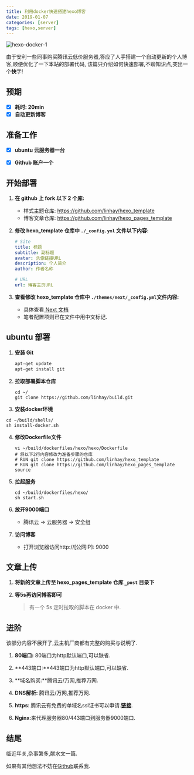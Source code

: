 ```yaml
---
title: 利用docker快速搭建hexo博客
date: 2019-01-07
categories: [server]
tags: [hexo,server]
---
```


![hexo-docker-1](https://s.linhey.com/hexo-docker-1.png)

由于安利一些同事购买腾讯云低价服务器,答应了人手搭建一个自动更新的个人博客,顺便优化了一下本站的部署代码, 该篇只介绍如何快速部署,不聊知识点,突出一个**快**字!

## 预期

- [x] **耗时: 20min**
- [x] **自动更新博客**

## 准备工作

- [x] **ubuntu 云服务器一台**

- [x] **Github 账户一个**

## 开始部署

1. **在 github 上 fork  以下 2 个库:**

   - 样式主题仓库: https://github.com/linhay/hexo_template
   - 博客文章仓库: https://github.com/linhay/hexo_pages_template

2. **修改 hexo_template 仓库中 `./_config.yml` 文件以下内容:**

   ```yaml
   # Site
   title: 标题
   subtitle: 副标题
   avatar: 头像链接URL
   description: 个人简介
   author: 作者名称
   
   # URL
   url: 博客主页URL
   ```

3. **查看修改 hexo_template 仓库中 `./themes/next/_config.yml`文件内容:**

   - 具体查看[ Next 文档](https://theme-next.iissnan.com/theme-settings.html)
   - 笔者配置项则已在文件中用中文标记.

## ubuntu 部署

1. **安装 Git**

   ```bash
   apt-get update
   apt-get install git
   ```

2. **拉取部署脚本仓库**

   ```shell
   cd ~/
   git clone https://github.com/linhay/build.git
   ```

3.  **安装docker环境**

   ```shell
   cd ~/build/shells/
   sh install-docker.sh	
   ```

4. **修改Dockerfile文件**

   ```shell
   vi ~/build/dockerfiles/hexo/hexo/Dockerfile
   # 将以下2行内容修改为准备步骤的仓库
   # RUN git clone https://github.com/linhay/hexo_template
   # RUN git clone https://github.com/linhay/hexo_pages_template source
   ```

5. **拉起服务**

   ```shell
   cd ~/build/dockerfiles/hexo/
   sh start.sh
   ```

6. **放开9000端口**

   - 腾讯云 -> 云服务器 -> 安全组

7. **访问博客**

   - 打开浏览器访问http://[公网IP]: 9000

## 文章上传

1. **将新的文章上传至 hexo_pages_template 仓库 `_post` 目录下**

2. **等5s再访问博客即可**

   > 有一个 5s 定时拉取的脚本在 docker 中.

## 进阶

该部分内容不展开了,云主机厂商都有完整的购买与说明了.

1. **80端口:** 80端口为http默认端口,可以缺省.
2. **443端口:**443端口为http默认端口,可以缺省.

1. **域名购买:**腾讯云/万网,推荐万网.
2. **DNS解析:** 腾讯云/万网,推荐万网.
3. **https**: 腾讯云有免费的单域名ssl证书可以申请.[**链接**](https://buy.cloud.tencent.com/ssl).
4. **Nginx**:来代理服务器80/443端口到服务器9000端口.

## 结尾

临近年关,杂事繁多,献水文一篇.

如果有其他想法不妨在[Github](https://github.com/linhay)联系我.
